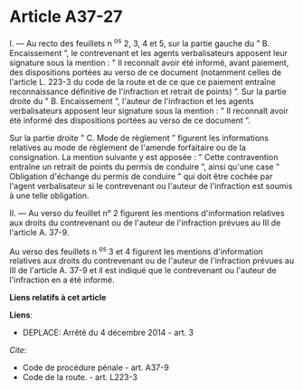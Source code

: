 # Article A37-27

I. ― Au recto des feuillets n
  <sup>os</sup> 2, 3, 4 et 5, sur la partie gauche du " B. Encaissement ”, le contrevenant et les agents verbalisateurs
apposent leur signature sous la mention : " Il reconnaît avoir été informé, avant paiement, des dispositions portées au verso
de ce document (notamment celles de l'article L. 223-3 du code de la route et de ce que ce paiement entraîne reconnaissance
définitive de l'infraction et retrait de points) ”. Sur la partie droite du " B. Encaissement ”, l'auteur de l'infraction et
les agents verbalisateurs apposent leur signature sous la mention : " Il reconnaît avoir été informé des dispositions portées
au verso de ce document ”. 

Sur la partie droite " C. Mode de règlement ” figurent les informations relatives au mode de règlement de l'amende
forfaitaire ou de la consignation. La mention suivante y est apposée : " Cette contravention entraîne un retrait de points du
permis de conduire ”, ainsi qu'une case " Obligation d'échange du permis de conduire ” qui doit être cochée par l'agent
verbalisateur si le contrevenant ou l'auteur de l'infraction est soumis à une telle obligation. 

II. ― Au verso du feuillet n° 2 figurent les mentions d'information relatives aux droits du contrevenant ou de l'auteur de
l'infraction prévues au III de l'article A. 37-9.

Au verso des feuillets n
  <sup>os</sup> 3 et 4 figurent les mentions d'information relatives aux droits du contrevenant ou de l'auteur de
l'infraction prévues au III de l'article A. 37-9 et il est indiqué que le contrevenant ou l'auteur de l'infraction en a été
informé.

**Liens relatifs à cet article**

**Liens**:

  - DEPLACE: Arrêté du 4 décembre 2014 - art. 3

_Cite_:

  - Code de procédure pénale - art. A37-9
  - Code de la route. - art. L223-3
